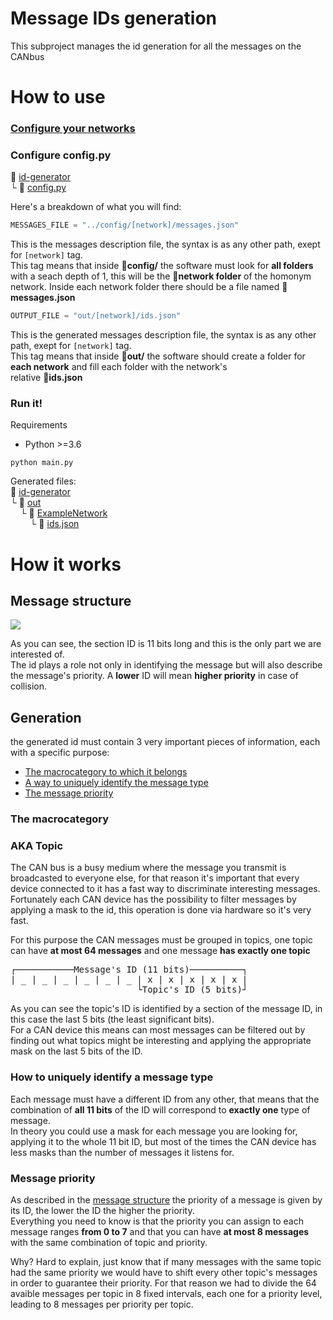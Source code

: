# Message IDs generation
This subproject manages the id generation for all the messages on the CANbus
# How to use
### [Configure your networks](../README.md#how-to-use)
### Configure config.py
:open_file_folder: [id-generator](id-generator)\
└ :page_with_curl: [config.py](config.py)


Here's a breakdown of what you will find:
```python
MESSAGES_FILE = "../config/[network]/messages.json"
```
This is the messages description file, the syntax is as any other path, exept for ```[network]``` tag.\
This tag means that inside  **:open_file_folder:config/** the software must look for **all folders** with a seach depth of 1, this will be the **:open_file_folder:network folder** of the homonym network. Inside each network folder there should be a file named **:page_with_curl:messages.json**
```python
OUTPUT_FILE = "out/[network]/ids.json"
```
This is the generated messages description file, the syntax is as any other path, exept for ```[network]``` tag.\
This tag means that inside  **:open_file_folder:out/** the software should create a folder for **each network** and fill each folder with the network's\
relative **:page_with_curl:ids.json**

### Run it!
Requirements
+  Python >=3.6


```console
python main.py
```
Generated files:\
:open_file_folder: [id-generator](id-generator)\
└ :open_file_folder: [out](out)\
&nbsp;&nbsp;&nbsp;&nbsp;└ :open_file_folder: [ExampleNetwork](out/ExampleNetwork)\
&nbsp;&nbsp;&nbsp;&nbsp;&nbsp;&nbsp;&nbsp;&nbsp;└ :page_with_curl: [ids.json](out/ExampleNetwork/ids.json)

# How it works
## Message structure
![](https://canlogger1000.csselectronics.com/img/CAN-Frame-Message-Parameters-Bit-Start-Length_2.png)

As you can see, the section ID is 11 bits long and this is the only part we are interested of.\
The id plays a role not only in identifying the message but will also describe the message's priority. A **lower** ID will mean **higher priority** in case of collision.
## Generation
the generated id must contain 3 very important pieces of information, each with a specific purpose:
+ [The macrocategory to which it belongs](#the-macrocategory)
+ [A way to uniquely identify the message type](#how-to-uniquely-identify-a-message-type)
+ [The message priority](#message-priority)


### The macrocategory
### AKA Topic
The CAN bus is a busy medium where the message you transmit is broadcasted to everyone else, for that reason it's important that every device connected to it has a fast way to discriminate interesting messages.\
Fortunately each CAN device has the possibility to filter messages by applying a mask to the id, this operation is done via hardware so it's very fast.

For this purpose the CAN messages must be grouped in topics, one topic can have **at most 64 messages** and one message **has exactly one topic**


<pre>
┌───────────Message's ID (11 bits)──────────┐
| _ | _ | _ | _ | _ | _ | x | x | x | x | x |
                        └Topic's ID (5 bits)┘
</pre>

As you can see the topic's ID is identified by a section of the message ID, in this case the last 5 bits (the least significant bits).\
For a CAN device this means can most messages can be filtered out by finding out what topics might be interesting and applying the appropriate mask on the last 5 bits of the ID.

### How to uniquely identify a message type
Each message must have a different ID from any other, that means that the combination of **all 11 bits** of the ID will correspond to **exactly one** type of message.\
In theory you could use a mask for each message you are looking for, applying it to the whole 11 bit ID, but most of the times the CAN device has less masks than the number of messages it listens for.

### Message priority
As described in the [message structure](#message-structure) the priority of a message is given by its ID, the lower the ID the higher the priority.\
Everything you need to know is that the priority you can assign to each message ranges **from 0 to 7** and that you can have **at most 8 messages** with the same combination of topic and priority.


Why? Hard to explain, just know that if many messages with the same topic had the same priority we would have to shift every other topic's messages in order to guarantee their priority. For that reason we had to divide the 64 avaible messages per topic in 8 fixed intervals, each one for a priority level, leading to 8 messages per priority per topic.
